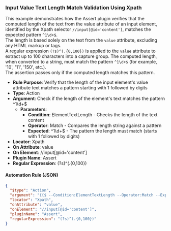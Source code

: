 ### Input Value Text Length Match Validation Using Xpath

This example demonstrates how the Assert plugin verifies that the computed length of the text from the value attribute of an input element, identified by the Xpath selector `//input[@id='content']`, matches the expected pattern `^1\d+$`.  
The length is based solely on the text from the `value` attribute, excluding any HTML markup or tags.  
A regular expression `(?s)^(.{0,100})` is applied to the `value` attribute to extract up to 100 characters into a capture group. The computed length, when converted to a string, must match the pattern `^1\d+$` (for example, '10', '11', '150', etc.).  
The assertion passes only if the computed length matches this pattern.

- **Rule Purpose**: Verify that the length of the input element's value attribute text matches a pattern starting with 1 followed by digits  
- **Type**: Action  
- **Argument**: Check if the length of the element's text matches the pattern ^1\d+$  
  - **Parameters**:  
    - **Condition**: ElementTextLength - Checks the length of the text content  
    - **Operator**: Match - Compares the length string against a pattern  
    - **Expected**: ^1\d+$ - The pattern the length must match (starts with 1 followed by digits)  
- **Locator**: Xpath  
- **On Attribute**: value  
- **On Element**: //input[@id='content']  
- **Plugin Name**: Assert  
- **Regular Expression**: (?s)^(.{0,100})

#### Automation Rule (JSON)

```json
{
  "$type": "Action",
  "argument": "{{$ --Condition:ElementTextLength --Operator:Match --Expected:^1\\d+$}}",
  "locator": "Xpath",
  "onAttribute": "value",
  "onElement": "//input[@id='content']",
  "pluginName": "Assert",
  "regularExpression": "(?s)^(.{0,100})"
}
```
